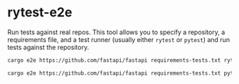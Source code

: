 # rytest-e2e

Run tests against real repos.  This tool allows you to specify a repository,
a requirements file, and a test runner (usually either `rytest` or `pytest`)
and run tests against the repository.

```bash
cargo e2e https://github.com/fastapi/fastapi requirements-tests.txt rytest
```

```bash
cargo e2e https://github.com/fastapi/fastapi requirements-tests.txt pytest
```
